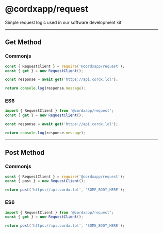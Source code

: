 # @cordxapp/request
Simple request logic used in our software development kit

---

## Get Method

### Commonjs

```js
const { RequestClient } = require('@cordxapp/request');
const { get } = new RequestClient();

const response = await get('https://api.cordx.lol');

return console.log(response.message);
```

### ES6

```js
import { RequestClient } from '@cordxapp/request';
const { get } = new RequestClient();

const response = await get('https://api.cordx.lol');

return console.log(response.message);
```

---

## Post Method

### Commonjs

```js
const { RequestClient } = require('@cordxapp/request');
const { post } = new RequestClient();

return post('https://api.cordx.lol', 'SOME_BODY_HERE');
```

### ES6

```js
import { RequestClient } from '@cordxapp/request';
const { get } = new RequestClient();

return post('https://api.cordx.lol', 'SOME_BODY_HERE');
```
